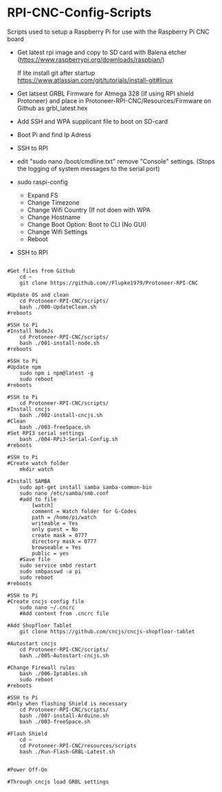 # RPI-CNC-Config-Scripts
Scripts used to setup a Raspberry Pi for use with the Raspberry Pi CNC board

* Get latest rpi image and copy to SD card with Balena etcher (https://www.raspberrypi.org/downloads/raspbian/)

	If lite install git after startup  https://www.atlassian.com/git/tutorials/install-git#linux

* Get latsest GRBL Firmware for Atmega 328 (If using RPI shield Protoneer) and place in Protoneer-RPI-CNC/Resources/Firmware on Github as grbl_latest.hex

* Add SSH and WPA supplicant file to boot on SD-card

* Boot Pi and find Ip Adress

* SSH to  RPI
 
* edit "sudo nano /boot/cmdline.txt" remove "Console" settings. (Stops the logging of system messages to the serial port)

* sudo raspi-config
	* Expand FS
	* Change Timezone
	* Change Wifi Country  (If not doen with WPA 
	* Change Hostname
	* Change Boot Option: Boot to CLI (No GUI)
	* Change Wifi Settings
	* Reboot

* SSH to  RPI

```

#Get files from Github
	cd ~
	git clone https://github.com//Flupke1979/Protoneer-RPI-CNC

#Update OS and clean
	cd Protoneer-RPI-CNC/scripts/
	bash ./000-UpdateClean.sh
#reboots

#SSH to Pi
#Install NodeJs
	cd Protoneer-RPI-CNC/scripts/
	bash ./001-install-node.sh
#reboots

#SSH to Pi
#Update npm
	sudo npm i npm@latest -g
	sudo reboot
#reboots

#SSH to Pi
	cd Protoneer-RPI-CNC/scripts/
#Install cncjs
	bash ./002-install-cncjs.sh
#Clean
	bash ./003-freeSpace.sh
#Set RPI3 serial settings
	bash ./004-RPi3-Serial-Config.sh
#reboots

#SSH to Pi
#Create watch folder
	mkdir watch

#Install SAMBA
	sudo apt-get install samba samba-common-bin
	sudo nano /etc/samba/smb.conf
	#add to file
		[watch]
		comment = Watch folder for G-Codes
		path = /home/pi/watch
		writeable = Yes
		only guest = No
		create mask = 0777
		directory mask = 0777
		browseable = Yes
		public = yes
	#Save file
	sudo service smbd restart
	sudo smbpasswd -a pi
	sudo reboot
#reboots

#SSH to Pi	
#Create cncjs config file
	sudo nano ~/.cncrc
	#Add content from .cncrc file

#Add Shopfloor Tablet
	git clone https://github.com/cncjs/cncjs-shopfloor-tablet

#Autostart cncjs	
	cd Protoneer-RPI-CNC/scripts/
	bash ./005-Autostart-cncjs.sh

#Change Firewall rules
	bash ./006-Iptables.sh
	sudo reboot
#reboots

#SSH to Pi
#Only when flashing Shield is necessary
	cd Protoneer-RPI-CNC/scripts/
	bash ./007-install-Arduino.sh
	bash ./003-freeSpace.sh

#Flash Shield
	cd ~
	cd Protoneer-RPI-CNC/resources/scripts
	bash ./Run-Flash-GRBL-Latest.sh


#Power Off-On

#Through cncjs load GRBL settings

```
